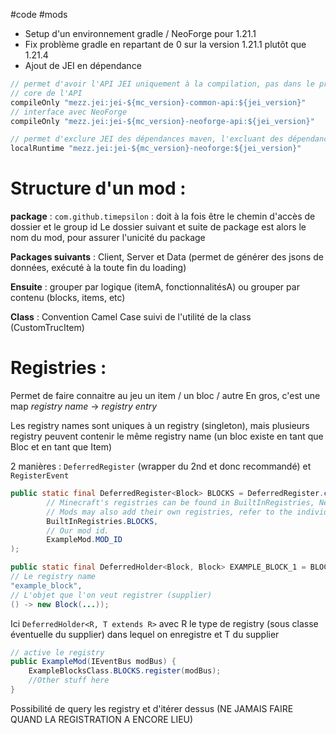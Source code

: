 
#code #mods 

- Setup d'un environnement gradle / NeoForge pour 1.21.1
- Fix problème gradle en repartant de 0 sur la version 1.21.1 plutôt que 1.21.4
-  Ajout de JEI en dépendance

```java
// permet d'avoir l'API JEI uniquement à la compilation, pas dans le produit final
// core de l'API
compileOnly "mezz.jei:jei-${mc_version}-common-api:${jei_version}"  
// interface avec NeoForge
compileOnly "mezz.jei:jei-${mc_version}-neoforge-api:${jei_version}"  

// permet d'exclure JEI des dépendances maven, l'excluant des dépendances permanentes
localRuntime "mezz.jei:jei-${mc_version}-neoforge:${jei_version}"
```

# Structure d'un mod :

**package** : `com.github.timepsilon` : doit à la fois être le chemin d'accès de dossier et le group id
Le dossier suivant et suite de package est alors le nom du mod, pour assurer l'unicité du package

**Packages suivants**  : Client, Server et Data (permet de générer des jsons de données, exécuté à la toute fin du loading)

**Ensuite** :  grouper par logique (itemA, fonctionnalitésA) ou grouper par contenu (blocks, items, etc)

**Class** : Convention Camel Case suivi de l'utilité de la class (CustomTrucItem)

# Registries :

Permet de faire connaitre au jeu un item / un bloc / autre
En gros, c'est une map *registry name* -> *registry entry*

Les registry names sont uniques à un registry (singleton), mais plusieurs registry peuvent contenir le même registry name (un bloc existe en tant que Bloc et en tant que Item)

2 manières : `DeferredRegister` (wrapper du 2nd et donc recommandé) et `RegisterEvent`

```java
public static final DeferredRegister<Block> BLOCKS = DeferredRegister.create(
        // Minecraft's registries can be found in BuiltInRegistries, NeoForge's registries can be found in NeoForgeRegistries.
        // Mods may also add their own registries, refer to the individual mod's documentation or source code for where to find them.
        BuiltInRegistries.BLOCKS,
        // Our mod id.
        ExampleMod.MOD_ID
);
```

```java
public static final DeferredHolder<Block, Block> EXAMPLE_BLOCK_1 = BLOCKS.register(
// Le registry name
"example_block",        
// L'objet que l'on veut registrer (supplier)     
() -> new Block(...));
```

Ici ``DeferredHolder<R, T extends R>`` avec R le type de registry (sous classe éventuelle du supplier) dans lequel on enregistre et T du supplier

```java
// active le registry
public ExampleMod(IEventBus modBus) {
    ExampleBlocksClass.BLOCKS.register(modBus);
    //Other stuff here
}
```

Possibilité de query les registry et d'itérer dessus (NE JAMAIS FAIRE QUAND LA REGISTRATION A ENCORE LIEU)